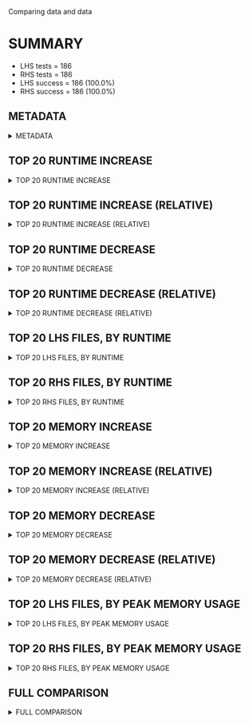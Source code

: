 Comparing data and data


# SUMMARY
- LHS tests = 186
- RHS tests = 186
- LHS success = 186  (100.0%)
- RHS success = 186  (100.0%)


## METADATA

<details><summary>METADATA</summary>

# LHS
<pre>
Ramon benchmark for Z3
-
Job description: MCM
Job tag: smt-sls-clausal-lookahead-mcm
Z3 repo: https://github.com/Z3Prover/z3
Z3 commit: 22e4054674a291d83f59019273ff0b24f24295bf
Z3 branch: master
Z3 options: "-T:60 -v:2 -st tactic.default_tactic="(then simplify propagate-values solve-eqs simplify sls-smt)" model_validate=true  sls.arith_use_clausal_lookahead=true"
Z3 inputs: inputs/QF_NIA_MCM
Z3 commit message: add clausal lookahead to arithmetic solver as part of portfolio

have legacy qfbv-sls solver use nnf pre-processing. It relies on it for correctness of the score updates.

</pre>
# RHS
<pre>
Ramon benchmark for Z3
-
Job description: MCM
Job tag: smt-sls-clausal-lookahead-mcm
Z3 repo: https://github.com/Z3Prover/z3
Z3 commit: 22e4054674a291d83f59019273ff0b24f24295bf
Z3 branch: master
Z3 options: "-T:60 -v:2 -st tactic.default_tactic="(then simplify propagate-values solve-eqs simplify sls-smt)" model_validate=true  sls.arith_use_clausal_lookahead=true"
Z3 inputs: inputs/QF_NIA_MCM
Z3 commit message: add clausal lookahead to arithmetic solver as part of portfolio

have legacy qfbv-sls solver use nnf pre-processing. It relies on it for correctness of the score updates.

</pre>
</details>


## TOP 20 RUNTIME INCREASE

<details><summary>TOP 20 RUNTIME INCREASE</summary>

|FILE                                                                                        |TIME_L     |TIME_R     |DIFF(s)    |DIFF(%)|
|-------------|-------------:|-------------:|--------------:|------------:|
|01.smt2                                                                                     |  16.816s  |  16.816s  |   0.000s  | 0.0%|
|02.smt2                                                                                     |  59.995s  |  59.995s  |   0.000s  | 0.0%|
|03.smt2                                                                                     |   4.732s  |   4.732s  |   0.000s  | 0.0%|
|04.smt2                                                                                     |  59.900s  |  59.900s  |   0.000s  | 0.0%|
|05.smt2                                                                                     |  59.977s  |  59.977s  |   0.000s  | 0.0%|
|06.smt2                                                                                     |   0.019s  |   0.019s  |   0.000s  | 0.0%|
|07.smt2                                                                                     |   0.792s  |   0.792s  |   0.000s  | 0.0%|
|08.smt2                                                                                     |  59.970s  |  59.970s  |   0.000s  | 0.0%|
|09.smt2                                                                                     |  59.985s  |  59.985s  |   0.000s  | 0.0%|
|10.smt2                                                                                     |   0.993s  |   0.993s  |   0.000s  | 0.0%|
|100.smt2                                                                                    |  59.969s  |  59.969s  |   0.000s  | 0.0%|
|101.smt2                                                                                    |  59.993s  |  59.993s  |   0.000s  | 0.0%|
|102.smt2                                                                                    |  59.997s  |  59.997s  |   0.000s  | 0.0%|
|103.smt2                                                                                    |  60.001s  |  60.001s  |   0.000s  | 0.0%|
|104.smt2                                                                                    |   1.046s  |   1.046s  |   0.000s  | 0.0%|
|105.smt2                                                                                    |  59.959s  |  59.959s  |   0.000s  | 0.0%|
|106.smt2                                                                                    |  59.917s  |  59.917s  |   0.000s  | 0.0%|
|107.smt2                                                                                    |   0.082s  |   0.082s  |   0.000s  | 0.0%|
|108.smt2                                                                                    |  59.860s  |  59.860s  |   0.000s  | 0.0%|
|109.smt2                                                                                    |   0.124s  |   0.124s  |   0.000s  | 0.0%|
</details>


## TOP 20 RUNTIME INCREASE (RELATIVE)

<details><summary>TOP 20 RUNTIME INCREASE (RELATIVE)</summary>

|FILE                                                                                        |TIME_L     |TIME_R     |DIFF(s)    |DIFF(%)|
|-------------|-------------:|-------------:|--------------:|------------:|
|01.smt2                                                                                     |  16.816s  |  16.816s  |   0.000s  | 0.0%|
|02.smt2                                                                                     |  59.995s  |  59.995s  |   0.000s  | 0.0%|
|03.smt2                                                                                     |   4.732s  |   4.732s  |   0.000s  | 0.0%|
|04.smt2                                                                                     |  59.900s  |  59.900s  |   0.000s  | 0.0%|
|05.smt2                                                                                     |  59.977s  |  59.977s  |   0.000s  | 0.0%|
|06.smt2                                                                                     |   0.019s  |   0.019s  |   0.000s  | 0.0%|
|07.smt2                                                                                     |   0.792s  |   0.792s  |   0.000s  | 0.0%|
|08.smt2                                                                                     |  59.970s  |  59.970s  |   0.000s  | 0.0%|
|09.smt2                                                                                     |  59.985s  |  59.985s  |   0.000s  | 0.0%|
|10.smt2                                                                                     |   0.993s  |   0.993s  |   0.000s  | 0.0%|
|100.smt2                                                                                    |  59.969s  |  59.969s  |   0.000s  | 0.0%|
|101.smt2                                                                                    |  59.993s  |  59.993s  |   0.000s  | 0.0%|
|102.smt2                                                                                    |  59.997s  |  59.997s  |   0.000s  | 0.0%|
|103.smt2                                                                                    |  60.001s  |  60.001s  |   0.000s  | 0.0%|
|104.smt2                                                                                    |   1.046s  |   1.046s  |   0.000s  | 0.0%|
|105.smt2                                                                                    |  59.959s  |  59.959s  |   0.000s  | 0.0%|
|106.smt2                                                                                    |  59.917s  |  59.917s  |   0.000s  | 0.0%|
|107.smt2                                                                                    |   0.082s  |   0.082s  |   0.000s  | 0.0%|
|108.smt2                                                                                    |  59.860s  |  59.860s  |   0.000s  | 0.0%|
|109.smt2                                                                                    |   0.124s  |   0.124s  |   0.000s  | 0.0%|
</details>


## TOP 20 RUNTIME DECREASE

<details><summary>TOP 20 RUNTIME DECREASE</summary>

|FILE                                                                                        |TIME_L     |TIME_R     |DIFF(s)    |DIFF(%)|
|-------------|-------------:|-------------:|--------------:|------------:|
|01.smt2                                                                                     |  16.816s  |  16.816s  |   0.000s  | 0.0%|
|02.smt2                                                                                     |  59.995s  |  59.995s  |   0.000s  | 0.0%|
|03.smt2                                                                                     |   4.732s  |   4.732s  |   0.000s  | 0.0%|
|04.smt2                                                                                     |  59.900s  |  59.900s  |   0.000s  | 0.0%|
|05.smt2                                                                                     |  59.977s  |  59.977s  |   0.000s  | 0.0%|
|06.smt2                                                                                     |   0.019s  |   0.019s  |   0.000s  | 0.0%|
|07.smt2                                                                                     |   0.792s  |   0.792s  |   0.000s  | 0.0%|
|08.smt2                                                                                     |  59.970s  |  59.970s  |   0.000s  | 0.0%|
|09.smt2                                                                                     |  59.985s  |  59.985s  |   0.000s  | 0.0%|
|10.smt2                                                                                     |   0.993s  |   0.993s  |   0.000s  | 0.0%|
|100.smt2                                                                                    |  59.969s  |  59.969s  |   0.000s  | 0.0%|
|101.smt2                                                                                    |  59.993s  |  59.993s  |   0.000s  | 0.0%|
|102.smt2                                                                                    |  59.997s  |  59.997s  |   0.000s  | 0.0%|
|103.smt2                                                                                    |  60.001s  |  60.001s  |   0.000s  | 0.0%|
|104.smt2                                                                                    |   1.046s  |   1.046s  |   0.000s  | 0.0%|
|105.smt2                                                                                    |  59.959s  |  59.959s  |   0.000s  | 0.0%|
|106.smt2                                                                                    |  59.917s  |  59.917s  |   0.000s  | 0.0%|
|107.smt2                                                                                    |   0.082s  |   0.082s  |   0.000s  | 0.0%|
|108.smt2                                                                                    |  59.860s  |  59.860s  |   0.000s  | 0.0%|
|109.smt2                                                                                    |   0.124s  |   0.124s  |   0.000s  | 0.0%|
</details>


## TOP 20 RUNTIME DECREASE (RELATIVE)

<details><summary>TOP 20 RUNTIME DECREASE (RELATIVE)</summary>

|FILE                                                                                        |TIME_L     |TIME_R     |DIFF(s)    |DIFF(%)|
|-------------|-------------:|-------------:|--------------:|------------:|
|01.smt2                                                                                     |  16.816s  |  16.816s  |   0.000s  | 0.0%|
|02.smt2                                                                                     |  59.995s  |  59.995s  |   0.000s  | 0.0%|
|03.smt2                                                                                     |   4.732s  |   4.732s  |   0.000s  | 0.0%|
|04.smt2                                                                                     |  59.900s  |  59.900s  |   0.000s  | 0.0%|
|05.smt2                                                                                     |  59.977s  |  59.977s  |   0.000s  | 0.0%|
|06.smt2                                                                                     |   0.019s  |   0.019s  |   0.000s  | 0.0%|
|07.smt2                                                                                     |   0.792s  |   0.792s  |   0.000s  | 0.0%|
|08.smt2                                                                                     |  59.970s  |  59.970s  |   0.000s  | 0.0%|
|09.smt2                                                                                     |  59.985s  |  59.985s  |   0.000s  | 0.0%|
|10.smt2                                                                                     |   0.993s  |   0.993s  |   0.000s  | 0.0%|
|100.smt2                                                                                    |  59.969s  |  59.969s  |   0.000s  | 0.0%|
|101.smt2                                                                                    |  59.993s  |  59.993s  |   0.000s  | 0.0%|
|102.smt2                                                                                    |  59.997s  |  59.997s  |   0.000s  | 0.0%|
|103.smt2                                                                                    |  60.001s  |  60.001s  |   0.000s  | 0.0%|
|104.smt2                                                                                    |   1.046s  |   1.046s  |   0.000s  | 0.0%|
|105.smt2                                                                                    |  59.959s  |  59.959s  |   0.000s  | 0.0%|
|106.smt2                                                                                    |  59.917s  |  59.917s  |   0.000s  | 0.0%|
|107.smt2                                                                                    |   0.082s  |   0.082s  |   0.000s  | 0.0%|
|108.smt2                                                                                    |  59.860s  |  59.860s  |   0.000s  | 0.0%|
|109.smt2                                                                                    |   0.124s  |   0.124s  |   0.000s  | 0.0%|
</details>


## TOP 20 LHS FILES, BY RUNTIME

<details><summary>TOP 20 LHS FILES, BY RUNTIME</summary>

|FILE                                                                                       |TIME     |MEM        |
|------------|----------:|---------:|
|185.smt2                                                                                   |  60.701s |11.954GiB|
|186.smt2                                                                                   |  60.524s |9662.0MiB|
|184.smt2                                                                                   |  60.515s |7895.0MiB|
|182.smt2                                                                                   |  60.435s |7047.0MiB|
|183.smt2                                                                                   |  60.363s |7048.0MiB|
|11.smt2                                                                                    |  60.292s |23.252MiB|
|181.smt2                                                                                   |  60.166s |3033.0MiB|
|174.smt2                                                                                   |  60.152s |2093.0MiB|
|176.smt2                                                                                   |  60.150s |2403.0MiB|
|180.smt2                                                                                   |  60.147s |2257.0MiB|
|175.smt2                                                                                   |  60.146s |1851.0MiB|
|90.smt2                                                                                    |  60.127s |37.068MiB|
|178.smt2                                                                                   |  60.117s |2444.0MiB|
|173.smt2                                                                                   |  60.103s |1899.0MiB|
|179.smt2                                                                                   |  60.085s |2257.0MiB|
|163.smt2                                                                                   |  60.053s |750.0MiB|
|23.smt2                                                                                    |  60.044s |27.392MiB|
|165.smt2                                                                                   |  60.042s |757.0MiB|
|169.smt2                                                                                   |  60.025s |881.0MiB|
|149.smt2                                                                                   |  60.024s |152.0MiB|
</details>


## TOP 20 RHS FILES, BY RUNTIME

<details><summary>TOP 20 RHS FILES, BY RUNTIME</summary>

|FILE                                                                                       |TIME     |MEM        |
|------------|----------:|---------:|
|185.smt2                                                                                   |  60.701s |11.954GiB|
|186.smt2                                                                                   |  60.524s |9662.0MiB|
|184.smt2                                                                                   |  60.515s |7895.0MiB|
|182.smt2                                                                                   |  60.435s |7047.0MiB|
|183.smt2                                                                                   |  60.363s |7048.0MiB|
|11.smt2                                                                                    |  60.292s |23.252MiB|
|181.smt2                                                                                   |  60.166s |3033.0MiB|
|174.smt2                                                                                   |  60.152s |2093.0MiB|
|176.smt2                                                                                   |  60.150s |2403.0MiB|
|180.smt2                                                                                   |  60.147s |2257.0MiB|
|175.smt2                                                                                   |  60.146s |1851.0MiB|
|90.smt2                                                                                    |  60.127s |37.068MiB|
|178.smt2                                                                                   |  60.117s |2444.0MiB|
|173.smt2                                                                                   |  60.103s |1899.0MiB|
|179.smt2                                                                                   |  60.085s |2257.0MiB|
|163.smt2                                                                                   |  60.053s |750.0MiB|
|23.smt2                                                                                    |  60.044s |27.392MiB|
|165.smt2                                                                                   |  60.042s |757.0MiB|
|169.smt2                                                                                   |  60.025s |881.0MiB|
|149.smt2                                                                                   |  60.024s |152.0MiB|
</details>


## TOP 20 MEMORY INCREASE

<details><summary>TOP 20 MEMORY INCREASE</summary>

|FILE                                                                                        |MEM_L         |MEM_R         |DIFF            |DIFF(%)|
|-------------|-------------:|-------------:|--------------:|------------:|
|01.smt2                                                                                     |28.02MiB|28.02MiB|0B| 0.0%|
|02.smt2                                                                                     |25.336MiB|25.336MiB|0B| 0.0%|
|03.smt2                                                                                     |26.224MiB|26.224MiB|0B| 0.0%|
|04.smt2                                                                                     |24.012MiB|24.012MiB|0B| 0.0%|
|05.smt2                                                                                     |27.432MiB|27.432MiB|0B| 0.0%|
|06.smt2                                                                                     |20.144MiB|20.144MiB|0B| 0.0%|
|07.smt2                                                                                     |24.052MiB|24.052MiB|0B| 0.0%|
|08.smt2                                                                                     |22.064MiB|22.064MiB|0B| 0.0%|
|09.smt2                                                                                     |23.292MiB|23.292MiB|0B| 0.0%|
|10.smt2                                                                                     |25.164MiB|25.164MiB|0B| 0.0%|
|100.smt2                                                                                    |30.996MiB|30.996MiB|0B| 0.0%|
|101.smt2                                                                                    |27.624MiB|27.624MiB|0B| 0.0%|
|102.smt2                                                                                    |35.32MiB|35.32MiB|0B| 0.0%|
|103.smt2                                                                                    |30.98MiB|30.98MiB|0B| 0.0%|
|104.smt2                                                                                    |33.912MiB|33.912MiB|0B| 0.0%|
|105.smt2                                                                                    |98.0MiB|98.0MiB|0B| 0.0%|
|106.smt2                                                                                    |119.0MiB|119.0MiB|0B| 0.0%|
|107.smt2                                                                                    |25.852MiB|25.852MiB|0B| 0.0%|
|108.smt2                                                                                    |100.0MiB|100.0MiB|0B| 0.0%|
|109.smt2                                                                                    |27.016MiB|27.016MiB|0B| 0.0%|
</details>


## TOP 20 MEMORY INCREASE (RELATIVE)

<details><summary>TOP 20 MEMORY INCREASE (RELATIVE)</summary>

|FILE                                                                                        |MEM_L         |MEM_R         |DIFF            |DIFF(%)|
|-------------|-------------:|-------------:|--------------:|------------:|
|01.smt2                                                                                     |28.02MiB|28.02MiB|0B| 0.0%|
|02.smt2                                                                                     |25.336MiB|25.336MiB|0B| 0.0%|
|03.smt2                                                                                     |26.224MiB|26.224MiB|0B| 0.0%|
|04.smt2                                                                                     |24.012MiB|24.012MiB|0B| 0.0%|
|05.smt2                                                                                     |27.432MiB|27.432MiB|0B| 0.0%|
|06.smt2                                                                                     |20.144MiB|20.144MiB|0B| 0.0%|
|07.smt2                                                                                     |24.052MiB|24.052MiB|0B| 0.0%|
|08.smt2                                                                                     |22.064MiB|22.064MiB|0B| 0.0%|
|09.smt2                                                                                     |23.292MiB|23.292MiB|0B| 0.0%|
|10.smt2                                                                                     |25.164MiB|25.164MiB|0B| 0.0%|
|100.smt2                                                                                    |30.996MiB|30.996MiB|0B| 0.0%|
|101.smt2                                                                                    |27.624MiB|27.624MiB|0B| 0.0%|
|102.smt2                                                                                    |35.32MiB|35.32MiB|0B| 0.0%|
|103.smt2                                                                                    |30.98MiB|30.98MiB|0B| 0.0%|
|104.smt2                                                                                    |33.912MiB|33.912MiB|0B| 0.0%|
|105.smt2                                                                                    |98.0MiB|98.0MiB|0B| 0.0%|
|106.smt2                                                                                    |119.0MiB|119.0MiB|0B| 0.0%|
|107.smt2                                                                                    |25.852MiB|25.852MiB|0B| 0.0%|
|108.smt2                                                                                    |100.0MiB|100.0MiB|0B| 0.0%|
|109.smt2                                                                                    |27.016MiB|27.016MiB|0B| 0.0%|
</details>


## TOP 20 MEMORY DECREASE

<details><summary>TOP 20 MEMORY DECREASE</summary>

|FILE                                                                                        |MEM_L         |MEM_R         |DIFF            |DIFF(%)|
|-------------|-------------:|-------------:|--------------:|------------:|
|01.smt2                                                                                     |28.02MiB|28.02MiB|0B| 0.0%|
|02.smt2                                                                                     |25.336MiB|25.336MiB|0B| 0.0%|
|03.smt2                                                                                     |26.224MiB|26.224MiB|0B| 0.0%|
|04.smt2                                                                                     |24.012MiB|24.012MiB|0B| 0.0%|
|05.smt2                                                                                     |27.432MiB|27.432MiB|0B| 0.0%|
|06.smt2                                                                                     |20.144MiB|20.144MiB|0B| 0.0%|
|07.smt2                                                                                     |24.052MiB|24.052MiB|0B| 0.0%|
|08.smt2                                                                                     |22.064MiB|22.064MiB|0B| 0.0%|
|09.smt2                                                                                     |23.292MiB|23.292MiB|0B| 0.0%|
|10.smt2                                                                                     |25.164MiB|25.164MiB|0B| 0.0%|
|100.smt2                                                                                    |30.996MiB|30.996MiB|0B| 0.0%|
|101.smt2                                                                                    |27.624MiB|27.624MiB|0B| 0.0%|
|102.smt2                                                                                    |35.32MiB|35.32MiB|0B| 0.0%|
|103.smt2                                                                                    |30.98MiB|30.98MiB|0B| 0.0%|
|104.smt2                                                                                    |33.912MiB|33.912MiB|0B| 0.0%|
|105.smt2                                                                                    |98.0MiB|98.0MiB|0B| 0.0%|
|106.smt2                                                                                    |119.0MiB|119.0MiB|0B| 0.0%|
|107.smt2                                                                                    |25.852MiB|25.852MiB|0B| 0.0%|
|108.smt2                                                                                    |100.0MiB|100.0MiB|0B| 0.0%|
|109.smt2                                                                                    |27.016MiB|27.016MiB|0B| 0.0%|
</details>


## TOP 20 MEMORY DECREASE (RELATIVE)

<details><summary>TOP 20 MEMORY DECREASE (RELATIVE)</summary>

|FILE                                                                                        |MEM_L         |MEM_R         |DIFF            |DIFF(%)|
|-------------|-------------:|-------------:|--------------:|------------:|
|01.smt2                                                                                     |28.02MiB|28.02MiB|0B| 0.0%|
|02.smt2                                                                                     |25.336MiB|25.336MiB|0B| 0.0%|
|03.smt2                                                                                     |26.224MiB|26.224MiB|0B| 0.0%|
|04.smt2                                                                                     |24.012MiB|24.012MiB|0B| 0.0%|
|05.smt2                                                                                     |27.432MiB|27.432MiB|0B| 0.0%|
|06.smt2                                                                                     |20.144MiB|20.144MiB|0B| 0.0%|
|07.smt2                                                                                     |24.052MiB|24.052MiB|0B| 0.0%|
|08.smt2                                                                                     |22.064MiB|22.064MiB|0B| 0.0%|
|09.smt2                                                                                     |23.292MiB|23.292MiB|0B| 0.0%|
|10.smt2                                                                                     |25.164MiB|25.164MiB|0B| 0.0%|
|100.smt2                                                                                    |30.996MiB|30.996MiB|0B| 0.0%|
|101.smt2                                                                                    |27.624MiB|27.624MiB|0B| 0.0%|
|102.smt2                                                                                    |35.32MiB|35.32MiB|0B| 0.0%|
|103.smt2                                                                                    |30.98MiB|30.98MiB|0B| 0.0%|
|104.smt2                                                                                    |33.912MiB|33.912MiB|0B| 0.0%|
|105.smt2                                                                                    |98.0MiB|98.0MiB|0B| 0.0%|
|106.smt2                                                                                    |119.0MiB|119.0MiB|0B| 0.0%|
|107.smt2                                                                                    |25.852MiB|25.852MiB|0B| 0.0%|
|108.smt2                                                                                    |100.0MiB|100.0MiB|0B| 0.0%|
|109.smt2                                                                                    |27.016MiB|27.016MiB|0B| 0.0%|
</details>


## TOP 20 LHS FILES, BY PEAK MEMORY USAGE

<details><summary>TOP 20 LHS FILES, BY PEAK MEMORY USAGE</summary>

|FILE                                                                                       |TIME     |MEM        |
|------------|----------:|---------:|
|185.smt2                                                                                   |  60.701s |11.954GiB|
|186.smt2                                                                                   |  60.524s |9662.0MiB|
|184.smt2                                                                                   |  60.515s |7895.0MiB|
|183.smt2                                                                                   |  60.363s |7048.0MiB|
|182.smt2                                                                                   |  60.435s |7047.0MiB|
|181.smt2                                                                                   |  60.166s |3033.0MiB|
|178.smt2                                                                                   |  60.117s |2444.0MiB|
|176.smt2                                                                                   |  60.150s |2403.0MiB|
|180.smt2                                                                                   |  60.147s |2257.0MiB|
|179.smt2                                                                                   |  60.085s |2257.0MiB|
|174.smt2                                                                                   |  60.152s |2093.0MiB|
|172.smt2                                                                                   |  60.020s |2036.0MiB|
|173.smt2                                                                                   |  60.103s |1899.0MiB|
|175.smt2                                                                                   |  60.146s |1851.0MiB|
|169.smt2                                                                                   |  60.025s |881.0MiB|
|165.smt2                                                                                   |  60.042s |757.0MiB|
|163.smt2                                                                                   |  60.053s |750.0MiB|
|161.smt2                                                                                   |  60.015s |723.0MiB|
|171.smt2                                                                                   |  59.991s |625.0MiB|
|160.smt2                                                                                   |  59.896s |622.0MiB|
</details>


## TOP 20 RHS FILES, BY PEAK MEMORY USAGE

<details><summary>TOP 20 RHS FILES, BY PEAK MEMORY USAGE</summary>

|FILE                                                                                       |TIME     |MEM        |
|------------|----------:|---------:|
|185.smt2                                                                                   |  60.701s |11.954GiB|
|186.smt2                                                                                   |  60.524s |9662.0MiB|
|184.smt2                                                                                   |  60.515s |7895.0MiB|
|183.smt2                                                                                   |  60.363s |7048.0MiB|
|182.smt2                                                                                   |  60.435s |7047.0MiB|
|181.smt2                                                                                   |  60.166s |3033.0MiB|
|178.smt2                                                                                   |  60.117s |2444.0MiB|
|176.smt2                                                                                   |  60.150s |2403.0MiB|
|180.smt2                                                                                   |  60.147s |2257.0MiB|
|179.smt2                                                                                   |  60.085s |2257.0MiB|
|174.smt2                                                                                   |  60.152s |2093.0MiB|
|172.smt2                                                                                   |  60.020s |2036.0MiB|
|173.smt2                                                                                   |  60.103s |1899.0MiB|
|175.smt2                                                                                   |  60.146s |1851.0MiB|
|169.smt2                                                                                   |  60.025s |881.0MiB|
|165.smt2                                                                                   |  60.042s |757.0MiB|
|163.smt2                                                                                   |  60.053s |750.0MiB|
|161.smt2                                                                                   |  60.015s |723.0MiB|
|171.smt2                                                                                   |  59.991s |625.0MiB|
|160.smt2                                                                                   |  59.896s |622.0MiB|
</details>


## FULL COMPARISON

<details><summary>FULL COMPARISON</summary>

|FILE                                                                                        |TIME_L     |TIME_R     |DIFF(s)    |DIFF(%)|
|-------------|-------------:|-------------:|--------------:|------------:|
|01.smt2                                                                                     |  16.816s  |  16.816s  |   0.000s  | 0.0%|
|02.smt2                                                                                     |  59.995s  |  59.995s  |   0.000s  | 0.0%|
|03.smt2                                                                                     |   4.732s  |   4.732s  |   0.000s  | 0.0%|
|04.smt2                                                                                     |  59.900s  |  59.900s  |   0.000s  | 0.0%|
|05.smt2                                                                                     |  59.977s  |  59.977s  |   0.000s  | 0.0%|
|06.smt2                                                                                     |   0.019s  |   0.019s  |   0.000s  | 0.0%|
|07.smt2                                                                                     |   0.792s  |   0.792s  |   0.000s  | 0.0%|
|08.smt2                                                                                     |  59.970s  |  59.970s  |   0.000s  | 0.0%|
|09.smt2                                                                                     |  59.985s  |  59.985s  |   0.000s  | 0.0%|
|10.smt2                                                                                     |   0.993s  |   0.993s  |   0.000s  | 0.0%|
|100.smt2                                                                                    |  59.969s  |  59.969s  |   0.000s  | 0.0%|
|101.smt2                                                                                    |  59.993s  |  59.993s  |   0.000s  | 0.0%|
|102.smt2                                                                                    |  59.997s  |  59.997s  |   0.000s  | 0.0%|
|103.smt2                                                                                    |  60.001s  |  60.001s  |   0.000s  | 0.0%|
|104.smt2                                                                                    |   1.046s  |   1.046s  |   0.000s  | 0.0%|
|105.smt2                                                                                    |  59.959s  |  59.959s  |   0.000s  | 0.0%|
|106.smt2                                                                                    |  59.917s  |  59.917s  |   0.000s  | 0.0%|
|107.smt2                                                                                    |   0.082s  |   0.082s  |   0.000s  | 0.0%|
|108.smt2                                                                                    |  59.860s  |  59.860s  |   0.000s  | 0.0%|
|109.smt2                                                                                    |   0.124s  |   0.124s  |   0.000s  | 0.0%|
|11.smt2                                                                                     |  60.292s  |  60.292s  |   0.000s  | 0.0%|
|110.smt2                                                                                    |  60.010s  |  60.010s  |   0.000s  | 0.0%|
|111.smt2                                                                                    |  59.839s  |  59.839s  |   0.000s  | 0.0%|
|112.smt2                                                                                    |  59.991s  |  59.991s  |   0.000s  | 0.0%|
|113.smt2                                                                                    |   0.054s  |   0.054s  |   0.000s  | 0.0%|
|114.smt2                                                                                    |  59.995s  |  59.995s  |   0.000s  | 0.0%|
|115.smt2                                                                                    |   0.197s  |   0.197s  |   0.000s  | 0.0%|
|116.smt2                                                                                    |  59.976s  |  59.976s  |   0.000s  | 0.0%|
|117.smt2                                                                                    |   0.124s  |   0.124s  |   0.000s  | 0.0%|
|118.smt2                                                                                    |   0.096s  |   0.096s  |   0.000s  | 0.0%|
|119.smt2                                                                                    |  59.967s  |  59.967s  |   0.000s  | 0.0%|
|12.smt2                                                                                     |   0.125s  |   0.125s  |   0.000s  | 0.0%|
|120.smt2                                                                                    |  59.686s  |  59.686s  |   0.000s  | 0.0%|
|121.smt2                                                                                    |  59.967s  |  59.967s  |   0.000s  | 0.0%|
|122.smt2                                                                                    |  59.953s  |  59.953s  |   0.000s  | 0.0%|
|123.smt2                                                                                    |  16.076s  |  16.076s  |   0.000s  | 0.0%|
|124.smt2                                                                                    |  59.974s  |  59.974s  |   0.000s  | 0.0%|
|125.smt2                                                                                    |  60.018s  |  60.018s  |   0.000s  | 0.0%|
|126.smt2                                                                                    |  59.999s  |  59.999s  |   0.000s  | 0.0%|
|127.smt2                                                                                    |  60.014s  |  60.014s  |   0.000s  | 0.0%|
|128.smt2                                                                                    |  60.011s  |  60.011s  |   0.000s  | 0.0%|
|129.smt2                                                                                    |  60.009s  |  60.009s  |   0.000s  | 0.0%|
|13.smt2                                                                                     |   2.117s  |   2.117s  |   0.000s  | 0.0%|
|130.smt2                                                                                    |  59.988s  |  59.988s  |   0.000s  | 0.0%|
|131.smt2                                                                                    |  59.961s  |  59.961s  |   0.000s  | 0.0%|
|132.smt2                                                                                    |  59.998s  |  59.998s  |   0.000s  | 0.0%|
|133.smt2                                                                                    |  60.022s  |  60.022s  |   0.000s  | 0.0%|
|134.smt2                                                                                    |  59.960s  |  59.960s  |   0.000s  | 0.0%|
|135.smt2                                                                                    |  59.998s  |  59.998s  |   0.000s  | 0.0%|
|136.smt2                                                                                    |  60.004s  |  60.004s  |   0.000s  | 0.0%|
|137.smt2                                                                                    |  59.975s  |  59.975s  |   0.000s  | 0.0%|
|138.smt2                                                                                    |  59.936s  |  59.936s  |   0.000s  | 0.0%|
|139.smt2                                                                                    |  59.939s  |  59.939s  |   0.000s  | 0.0%|
|14.smt2                                                                                     |   1.296s  |   1.296s  |   0.000s  | 0.0%|
|140.smt2                                                                                    |  59.935s  |  59.935s  |   0.000s  | 0.0%|
|141.smt2                                                                                    |  59.992s  |  59.992s  |   0.000s  | 0.0%|
|142.smt2                                                                                    |  59.967s  |  59.967s  |   0.000s  | 0.0%|
|143.smt2                                                                                    |  59.977s  |  59.977s  |   0.000s  | 0.0%|
|144.smt2                                                                                    |  60.011s  |  60.011s  |   0.000s  | 0.0%|
|145.smt2                                                                                    |  59.937s  |  59.937s  |   0.000s  | 0.0%|
|146.smt2                                                                                    |  59.977s  |  59.977s  |   0.000s  | 0.0%|
|147.smt2                                                                                    |  59.905s  |  59.905s  |   0.000s  | 0.0%|
|148.smt2                                                                                    |  59.999s  |  59.999s  |   0.000s  | 0.0%|
|149.smt2                                                                                    |  60.024s  |  60.024s  |   0.000s  | 0.0%|
|15.smt2                                                                                     |   5.295s  |   5.295s  |   0.000s  | 0.0%|
|150.smt2                                                                                    |  59.963s  |  59.963s  |   0.000s  | 0.0%|
|151.smt2                                                                                    |  59.990s  |  59.990s  |   0.000s  | 0.0%|
|152.smt2                                                                                    |   8.854s  |   8.854s  |   0.000s  | 0.0%|
|153.smt2                                                                                    |  60.009s  |  60.009s  |   0.000s  | 0.0%|
|154.smt2                                                                                    |  60.011s  |  60.011s  |   0.000s  | 0.0%|
|155.smt2                                                                                    |  60.004s  |  60.004s  |   0.000s  | 0.0%|
|156.smt2                                                                                    |  60.000s  |  60.000s  |   0.000s  | 0.0%|
|157.smt2                                                                                    |  59.977s  |  59.977s  |   0.000s  | 0.0%|
|158.smt2                                                                                    |  59.829s  |  59.829s  |   0.000s  | 0.0%|
|159.smt2                                                                                    |  59.928s  |  59.928s  |   0.000s  | 0.0%|
|16.smt2                                                                                     |  60.002s  |  60.002s  |   0.000s  | 0.0%|
|160.smt2                                                                                    |  59.896s  |  59.896s  |   0.000s  | 0.0%|
|161.smt2                                                                                    |  60.015s  |  60.015s  |   0.000s  | 0.0%|
|162.smt2                                                                                    |   0.499s  |   0.499s  |   0.000s  | 0.0%|
|163.smt2                                                                                    |  60.053s  |  60.053s  |   0.000s  | 0.0%|
|164.smt2                                                                                    |   0.324s  |   0.324s  |   0.000s  | 0.0%|
|165.smt2                                                                                    |  60.042s  |  60.042s  |   0.000s  | 0.0%|
|166.smt2                                                                                    |   0.357s  |   0.357s  |   0.000s  | 0.0%|
|167.smt2                                                                                    |  60.023s  |  60.023s  |   0.000s  | 0.0%|
|168.smt2                                                                                    |  59.976s  |  59.976s  |   0.000s  | 0.0%|
|169.smt2                                                                                    |  60.025s  |  60.025s  |   0.000s  | 0.0%|
|17.smt2                                                                                     |  59.943s  |  59.943s  |   0.000s  | 0.0%|
|170.smt2                                                                                    |   0.355s  |   0.355s  |   0.000s  | 0.0%|
|171.smt2                                                                                    |  59.991s  |  59.991s  |   0.000s  | 0.0%|
|172.smt2                                                                                    |  60.020s  |  60.020s  |   0.000s  | 0.0%|
|173.smt2                                                                                    |  60.103s  |  60.103s  |   0.000s  | 0.0%|
|174.smt2                                                                                    |  60.152s  |  60.152s  |   0.000s  | 0.0%|
|175.smt2                                                                                    |  60.146s  |  60.146s  |   0.000s  | 0.0%|
|176.smt2                                                                                    |  60.150s  |  60.150s  |   0.000s  | 0.0%|
|177.smt2                                                                                    |   1.939s  |   1.939s  |   0.000s  | 0.0%|
|178.smt2                                                                                    |  60.117s  |  60.117s  |   0.000s  | 0.0%|
|179.smt2                                                                                    |  60.085s  |  60.085s  |   0.000s  | 0.0%|
|18.smt2                                                                                     |  59.948s  |  59.948s  |   0.000s  | 0.0%|
|180.smt2                                                                                    |  60.147s  |  60.147s  |   0.000s  | 0.0%|
|181.smt2                                                                                    |  60.166s  |  60.166s  |   0.000s  | 0.0%|
|182.smt2                                                                                    |  60.435s  |  60.435s  |   0.000s  | 0.0%|
|183.smt2                                                                                    |  60.363s  |  60.363s  |   0.000s  | 0.0%|
|184.smt2                                                                                    |  60.515s  |  60.515s  |   0.000s  | 0.0%|
|185.smt2                                                                                    |  60.701s  |  60.701s  |   0.000s  | 0.0%|
|186.smt2                                                                                    |  60.524s  |  60.524s  |   0.000s  | 0.0%|
|19.smt2                                                                                     |  59.963s  |  59.963s  |   0.000s  | 0.0%|
|20.smt2                                                                                     |  59.982s  |  59.982s  |   0.000s  | 0.0%|
|21.smt2                                                                                     |  59.963s  |  59.963s  |   0.000s  | 0.0%|
|22.smt2                                                                                     |  59.997s  |  59.997s  |   0.000s  | 0.0%|
|23.smt2                                                                                     |  60.044s  |  60.044s  |   0.000s  | 0.0%|
|24.smt2                                                                                     |  59.942s  |  59.942s  |   0.000s  | 0.0%|
|25.smt2                                                                                     |  59.939s  |  59.939s  |   0.000s  | 0.0%|
|26.smt2                                                                                     |  58.471s  |  58.471s  |   0.000s  | 0.0%|
|27.smt2                                                                                     |  59.992s  |  59.992s  |   0.000s  | 0.0%|
|28.smt2                                                                                     |  59.911s  |  59.911s  |   0.000s  | 0.0%|
|29.smt2                                                                                     |  59.982s  |  59.982s  |   0.000s  | 0.0%|
|30.smt2                                                                                     |  59.996s  |  59.996s  |   0.000s  | 0.0%|
|31.smt2                                                                                     |  59.754s  |  59.754s  |   0.000s  | 0.0%|
|32.smt2                                                                                     |  59.937s  |  59.937s  |   0.000s  | 0.0%|
|33.smt2                                                                                     |   8.136s  |   8.136s  |   0.000s  | 0.0%|
|34.smt2                                                                                     |  59.993s  |  59.993s  |   0.000s  | 0.0%|
|35.smt2                                                                                     |  52.309s  |  52.309s  |   0.000s  | 0.0%|
|36.smt2                                                                                     |  59.985s  |  59.985s  |   0.000s  | 0.0%|
|37.smt2                                                                                     |  60.013s  |  60.013s  |   0.000s  | 0.0%|
|38.smt2                                                                                     |  59.853s  |  59.853s  |   0.000s  | 0.0%|
|39.smt2                                                                                     |  60.016s  |  60.016s  |   0.000s  | 0.0%|
|40.smt2                                                                                     |  59.998s  |  59.998s  |   0.000s  | 0.0%|
|41.smt2                                                                                     |  43.158s  |  43.158s  |   0.000s  | 0.0%|
|42.smt2                                                                                     |  59.816s  |  59.816s  |   0.000s  | 0.0%|
|43.smt2                                                                                     |   1.958s  |   1.958s  |   0.000s  | 0.0%|
|44.smt2                                                                                     |  59.980s  |  59.980s  |   0.000s  | 0.0%|
|45.smt2                                                                                     |   0.027s  |   0.027s  |   0.000s  | 0.0%|
|46.smt2                                                                                     |  59.839s  |  59.839s  |   0.000s  | 0.0%|
|47.smt2                                                                                     |  59.999s  |  59.999s  |   0.000s  | 0.0%|
|48.smt2                                                                                     |  45.156s  |  45.156s  |   0.000s  | 0.0%|
|49.smt2                                                                                     |  59.954s  |  59.954s  |   0.000s  | 0.0%|
|50.smt2                                                                                     |  59.992s  |  59.992s  |   0.000s  | 0.0%|
|51.smt2                                                                                     |  59.903s  |  59.903s  |   0.000s  | 0.0%|
|52.smt2                                                                                     |  60.000s  |  60.000s  |   0.000s  | 0.0%|
|53.smt2                                                                                     |  60.002s  |  60.002s  |   0.000s  | 0.0%|
|54.smt2                                                                                     |  59.719s  |  59.719s  |   0.000s  | 0.0%|
|55.smt2                                                                                     |  59.776s  |  59.776s  |   0.000s  | 0.0%|
|56.smt2                                                                                     |  59.928s  |  59.928s  |   0.000s  | 0.0%|
|57.smt2                                                                                     |  59.971s  |  59.971s  |   0.000s  | 0.0%|
|58.smt2                                                                                     |  59.980s  |  59.980s  |   0.000s  | 0.0%|
|59.smt2                                                                                     |  59.985s  |  59.985s  |   0.000s  | 0.0%|
|60.smt2                                                                                     |  59.978s  |  59.978s  |   0.000s  | 0.0%|
|61.smt2                                                                                     |  60.006s  |  60.006s  |   0.000s  | 0.0%|
|62.smt2                                                                                     |  59.986s  |  59.986s  |   0.000s  | 0.0%|
|63.smt2                                                                                     |  59.997s  |  59.997s  |   0.000s  | 0.0%|
|64.smt2                                                                                     |  59.758s  |  59.758s  |   0.000s  | 0.0%|
|65.smt2                                                                                     |  59.992s  |  59.992s  |   0.000s  | 0.0%|
|66.smt2                                                                                     |  59.943s  |  59.943s  |   0.000s  | 0.0%|
|67.smt2                                                                                     |  59.951s  |  59.951s  |   0.000s  | 0.0%|
|68.smt2                                                                                     |  59.977s  |  59.977s  |   0.000s  | 0.0%|
|69.smt2                                                                                     |  59.974s  |  59.974s  |   0.000s  | 0.0%|
|70.smt2                                                                                     |  59.958s  |  59.958s  |   0.000s  | 0.0%|
|71.smt2                                                                                     |  60.004s  |  60.004s  |   0.000s  | 0.0%|
|72.smt2                                                                                     |  59.965s  |  59.965s  |   0.000s  | 0.0%|
|73.smt2                                                                                     |  60.001s  |  60.001s  |   0.000s  | 0.0%|
|74.smt2                                                                                     |  59.930s  |  59.930s  |   0.000s  | 0.0%|
|75.smt2                                                                                     |  59.976s  |  59.976s  |   0.000s  | 0.0%|
|76.smt2                                                                                     |  59.985s  |  59.985s  |   0.000s  | 0.0%|
|77.smt2                                                                                     |  59.961s  |  59.961s  |   0.000s  | 0.0%|
|78.smt2                                                                                     |  59.972s  |  59.972s  |   0.000s  | 0.0%|
|79.smt2                                                                                     |  59.992s  |  59.992s  |   0.000s  | 0.0%|
|80.smt2                                                                                     |  59.990s  |  59.990s  |   0.000s  | 0.0%|
|81.smt2                                                                                     |  59.948s  |  59.948s  |   0.000s  | 0.0%|
|82.smt2                                                                                     |  60.007s  |  60.007s  |   0.000s  | 0.0%|
|83.smt2                                                                                     |  59.971s  |  59.971s  |   0.000s  | 0.0%|
|84.smt2                                                                                     |  59.989s  |  59.989s  |   0.000s  | 0.0%|
|85.smt2                                                                                     |  60.001s  |  60.001s  |   0.000s  | 0.0%|
|86.smt2                                                                                     |  60.005s  |  60.005s  |   0.000s  | 0.0%|
|87.smt2                                                                                     |  59.970s  |  59.970s  |   0.000s  | 0.0%|
|88.smt2                                                                                     |  59.981s  |  59.981s  |   0.000s  | 0.0%|
|89.smt2                                                                                     |  59.959s  |  59.959s  |   0.000s  | 0.0%|
|90.smt2                                                                                     |  60.127s  |  60.127s  |   0.000s  | 0.0%|
|91.smt2                                                                                     |  59.869s  |  59.869s  |   0.000s  | 0.0%|
|92.smt2                                                                                     |  59.903s  |  59.903s  |   0.000s  | 0.0%|
|93.smt2                                                                                     |  59.950s  |  59.950s  |   0.000s  | 0.0%|
|94.smt2                                                                                     |  59.968s  |  59.968s  |   0.000s  | 0.0%|
|95.smt2                                                                                     |  59.983s  |  59.983s  |   0.000s  | 0.0%|
|96.smt2                                                                                     |  59.977s  |  59.977s  |   0.000s  | 0.0%|
|97.smt2                                                                                     |  59.995s  |  59.995s  |   0.000s  | 0.0%|
|98.smt2                                                                                     |  59.991s  |  59.991s  |   0.000s  | 0.0%|
</details>
